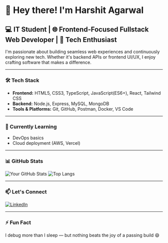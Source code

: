 # 👋 Hey there! I'm Harshit Agarwal

## 💻 IT Student | 🌐 Frontend-Focused Fullstack Web Developer | 🚀 Tech Enthusiast

I'm passionate about building seamless web experiences and continuously exploring new tech. Whether it's backend APIs or frontend UI/UX, I enjoy crafting software that makes a difference.

---

### 🛠️ Tech Stack

- **Frontend:** HTML5, CSS3, TypeScript, JavaScript(ES6+), React, Tailwind CSS
- **Backend:** Node.js, Express, MySQL, MongoDB
- **Tools & Platforms:** Git, GitHub, Postman, Docker, VS Code

---

### 🌱 Currently Learning

- DevOps basics
- Cloud deployment (AWS, Vercel)

---

### 📊 GitHub Stats

![Your GitHub Stats](https://github-readme-stats.vercel.app/api?username=harshit2783&show_icons=true&theme=radical)
![Top Langs](https://github-readme-stats.vercel.app/api/top-langs/?username=harshit2783&layout=compact&theme=radical)

---

### 📫 Let's Connect

[![LinkedIn](https://img.shields.io/badge/LinkedIn-blue?logo=linkedin&style=for-the-badge)](https://linkedin.com/in/harshit-agarwal-063851298/)  

---

### ⚡ Fun Fact

I debug more than I sleep — but nothing beats the joy of a passing build 😄

